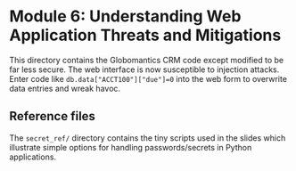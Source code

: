 # Module 6: Understanding Web Application Threats and Mitigations
This directory contains the Globomantics CRM code except modified to
be far less secure. The web interface is now susceptible to injection
attacks. Enter code like `db.data["ACCT100"]["due"]=0` into the web
form to overwrite data entries and wreak havoc.

## Reference files
The `secret_ref/` directory contains the tiny scripts used in the slides
which illustrate simple options for handling passwords/secrets in Python
applications.
